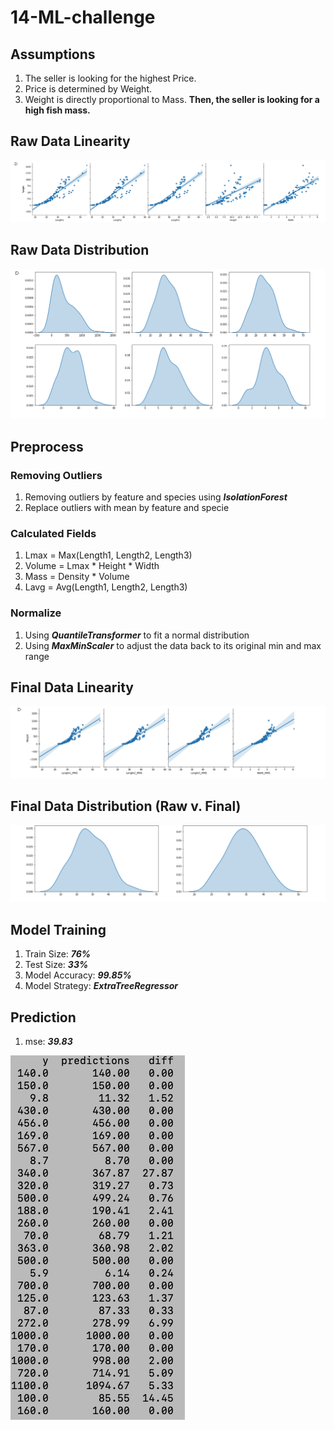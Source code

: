 # 14-ML-challenge
## **Assumptions**
1. The seller is looking for the highest Price.
2. Price is determined by Weight.
3. Weight is directly proportional to Mass.
**Then, the seller is looking for a high fish mass.**

## **Raw Data Linearity**
![](images/raw_linearity.png)

## **Raw Data Distribution**
![](images/raw_distribution.png)

## **Preprocess**
### Removing Outliers
1. Removing outliers by feature and species using ***IsolationForest***
2. Replace outliers with mean by feature and specie

### Calculated Fields
1. Lmax = Max(Length1, Length2, Length3)
2. Volume = Lmax * Height * Width
3. Mass =  Density * Volume
4. Lavg = Avg(Length1, Length2, Length3)

### Normalize
1. Using ***QuantileTransformer*** to fit a normal distribution
2. Using ***MaxMinScaler*** to adjust the data back to its original min and max range

## **Final Data Linearity**
![](images/linearity.png)

## **Final Data Distribution  (Raw v. Final)**
![](images/distribution.png)

## **Model Training**
1. Train Size: ***76%***
2. Test Size: ***33%***
3. Model Accuracy: ***99.85%***
4. Model Strategy: ***ExtraTreeRegressor***

## **Prediction**
1. mse: ***39.83***

![](images/predictions.png)
